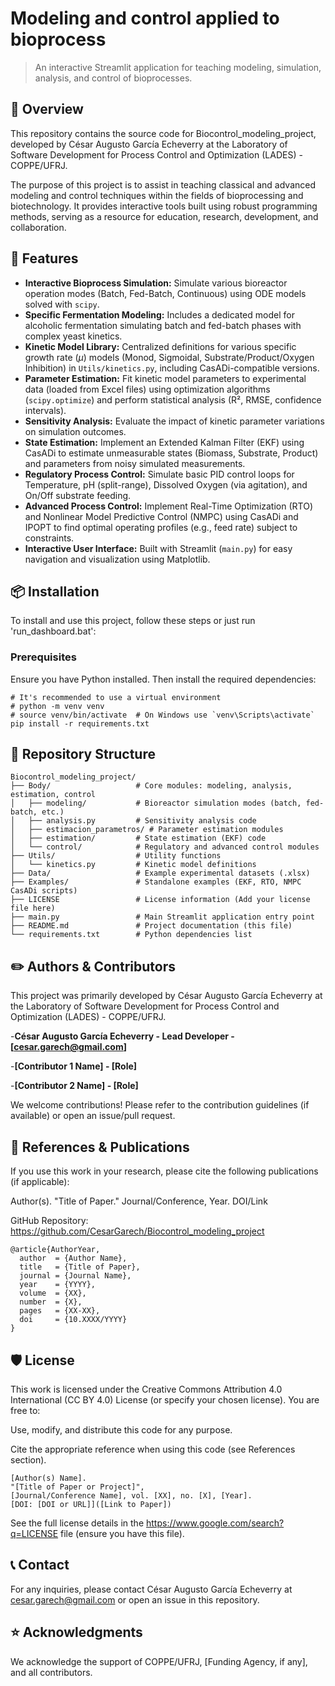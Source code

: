 # Modeling and control applied to bioprocess
> An interactive Streamlit application for teaching modeling, simulation, analysis, and control of bioprocesses.

## 📖 Overview
This repository contains the source code for Biocontrol_modeling_project, developed by César Augusto García Echeverry at the Laboratory of Software Development for Process Control and Optimization (LADES) - COPPE/UFRJ.

The purpose of this project is to assist in teaching classical and advanced modeling and control techniques within the fields of bioprocessing and biotechnology. It provides interactive tools built using robust programming methods, serving as a resource for education, research, development, and collaboration.

## 🚀 Features
- **Interactive Bioprocess Simulation:** Simulate various bioreactor operation modes (Batch, Fed-Batch, Continuous) using ODE models solved with `scipy`.
- **Specific Fermentation Modeling:** Includes a dedicated model for alcoholic fermentation simulating batch and fed-batch phases with complex yeast kinetics.
- **Kinetic Model Library:** Centralized definitions for various specific growth rate ($\mu$) models (Monod, Sigmoidal, Substrate/Product/Oxygen Inhibition) in `Utils/kinetics.py`, including CasADi-compatible versions.
- **Parameter Estimation:** Fit kinetic model parameters to experimental data (loaded from Excel files) using optimization algorithms (`scipy.optimize`) and perform statistical analysis (R², RMSE, confidence intervals).
- **Sensitivity Analysis:** Evaluate the impact of kinetic parameter variations on simulation outcomes.
- **State Estimation:** Implement an Extended Kalman Filter (EKF) using CasADi to estimate unmeasurable states (Biomass, Substrate, Product) and parameters from noisy simulated measurements.
- **Regulatory Process Control:** Simulate basic PID control loops for Temperature, pH (split-range), Dissolved Oxygen (via agitation), and On/Off substrate feeding.
- **Advanced Process Control:** Implement Real-Time Optimization (RTO) and Nonlinear Model Predictive Control (NMPC) using CasADi and IPOPT to find optimal operating profiles (e.g., feed rate) subject to constraints.
- **Interactive User Interface:** Built with Streamlit (`main.py`) for easy navigation and visualization using Matplotlib.

## 📦 Installation
To install and use this project, follow these steps or just run 'run_dashboard.bat':

### Prerequisites
Ensure you have Python installed. Then install the required dependencies:
```
# It's recommended to use a virtual environment
# python -m venv venv
# source venv/bin/activate  # On Windows use `venv\Scripts\activate`
pip install -r requirements.txt
```

## 📂 Repository Structure

```text
Biocontrol_modeling_project/
├── Body/                   # Core modules: modeling, analysis, estimation, control
│   ├── modeling/           # Bioreactor simulation modes (batch, fed-batch, etc.)
│   ├── analysis.py         # Sensitivity analysis code
│   ├── estimacion_parametros/ # Parameter estimation modules
│   ├── estimation/         # State estimation (EKF) code
│   └── control/            # Regulatory and advanced control modules
├── Utils/                  # Utility functions
│   └── kinetics.py         # Kinetic model definitions
├── Data/                   # Example experimental datasets (.xlsx)
├── Examples/               # Standalone examples (EKF, RTO, NMPC CasADi scripts)
├── LICENSE                 # License information (Add your license file here)
├── main.py                 # Main Streamlit application entry point
├── README.md               # Project documentation (this file)
└── requirements.txt        # Python dependencies list
```

## ✏️ Authors & Contributors

This project was primarily developed by César Augusto García Echeverry at the Laboratory of Software Development for Process Control and Optimization (LADES) - COPPE/UFRJ.

-**César Augusto García Echeverry - Lead Developer - [cesar.garech@gmail.com]**

-**[Contributor 1 Name] - [Role]**

-**[Contributor 2 Name] - [Role]**

We welcome contributions! Please refer to the contribution guidelines (if available) or open an issue/pull request.


## 🔬 References & Publications
If you use this work in your research, please cite the following publications (if applicable):

Author(s). "Title of Paper." Journal/Conference, Year. DOI/Link

GitHub Repository: https://github.com/CesarGarech/Biocontrol_modeling_project

```text
@article{AuthorYear,
  author  = {Author Name},
  title   = {Title of Paper},
  journal = {Journal Name},
  year    = {YYYY},
  volume  = {XX},
  number  = {X},
  pages   = {XX-XX},
  doi     = {10.XXXX/YYYY}
}
```
## 🛡 License
This work is licensed under the Creative Commons Attribution 4.0 International (CC BY 4.0) License (or specify your chosen license).
You are free to:

Use, modify, and distribute this code for any purpose.

Cite the appropriate reference when using this code (see References section).
```text
[Author(s) Name].
"[Title of Paper or Project]",
[Journal/Conference Name], vol. [XX], no. [X], [Year].
[DOI: [DOI or URL]]([Link to Paper])
```
See the full license details in the https://www.google.com/search?q=LICENSE file (ensure you have this file).

## 📞 Contact
For any inquiries, please contact César Augusto García Echeverry at cesar.garech@gmail.com or open an issue in this repository.

## ⭐ Acknowledgments
We acknowledge the support of COPPE/UFRJ, [Funding Agency, if any], and all contributors.
